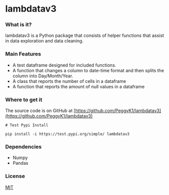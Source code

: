 # lambdatav3

### What is it?
lambdatav3 is a Python package that consists of helper functions that assist in data exploration and data cleaning.

### Main Features
* A test dataframe designed for included functions.
* A function that changes a column to date-time format and then splits the column into Day/Month/Year.
* A class that reports the number of cells in a dataframe
* A function that reports the amount of null values in a dataframe

### Where to get it
The source code is on GitHub at [https://github.com/PeggyK1/lambdatav3](https://github.com/PeggyK1/lambdatav3)

```# Test Pypi Install```

```pip install -i https://test.pypi.org/simple/ lambdatav3 ```

### Dependencies
* Numpy
* Pandas

### License
[MIT](https://github.com/PeggyK1/lambdatav3/blob/master/LICENSE)
